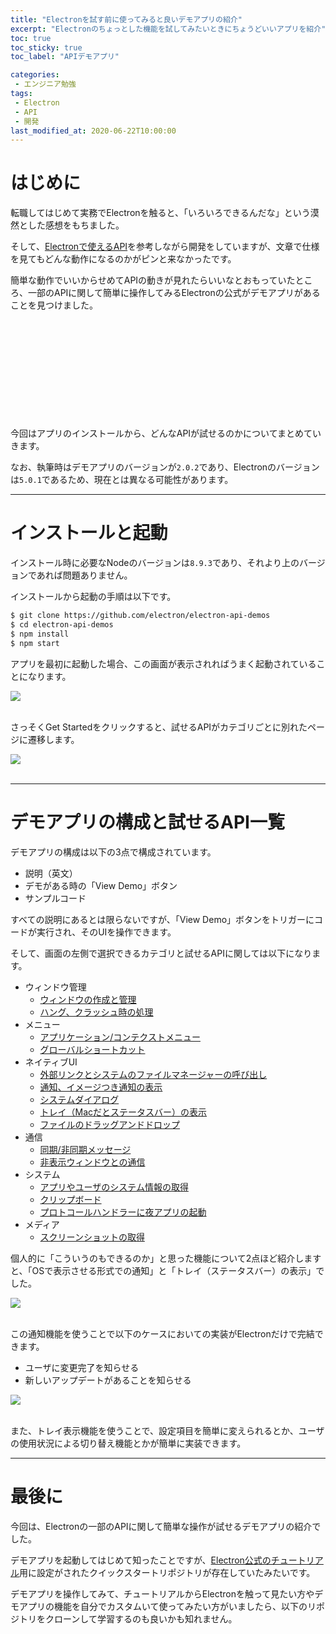```yaml
---
title: "Electronを試す前に使ってみると良いデモアプリの紹介"
excerpt: "Electronのちょっとした機能を試してみたいときにちょうどいいアプリを紹介"
toc: true
toc_sticky: true
toc_label: "APIデモアプリ"

categories:
 - エンジニア勉強
tags:
 - Electron
 - API
 - 開発
last_modified_at: 2020-06-22T10:00:00
---
```


# はじめに
転職してはじめて実務でElectronを触ると、「いろいろできるんだな」という漠然とした感想をもちました。

そして、[Electronで使えるAPI](https://www.electronjs.org/docs/api)を参考しながら開発をしていますが、文章で仕様を見てもどんな動作になるのかがピンと来なかったです。

簡単な動作でいいからせめてAPIの動きが見れたらいいなとおもっていたところ、一部のAPIに関して簡単に操作してみるElectronの公式がデモアプリがあることを見つけました。

<div class="block-link"><div class="iframely-embed"><div class="iframely-responsive" style="height: 140px; padding-bottom: 0;"><a href="https://github.com/electron/electron-api-demos" data-iframely-url="//cdn.iframe.ly/mjpfNLh"></a></div></div><script async src="//cdn.iframe.ly/embed.js" charset="utf-8"></script></div><br>


今回はアプリのインストールから、どんなAPIが試せるのかについてまとめていきます。

なお、執筆時はデモアプリのバージョンが`2.0.2`であり、Electronのバージョンは`5.0.1`であるため、現在とは異なる可能性があります。

<hr size="65px;">

# インストールと起動
インストール時に必要なNodeのバージョンは`8.9.3`であり、それより上のバージョンであれば問題ありません。

インストールから起動の手順は以下です。

```zsh
$ git clone https://github.com/electron/electron-api-demos
$ cd electron-api-demos
$ npm install
$ npm start
```

アプリを最初に起動した場合、この画面が表示されればうまく起動されていることになります。

<div class="block-big-img"><img src='{{ site.url }}{{ site.baseurl }}/assets/images/electron-about.png'></div><br>

さっそくGet Startedをクリックすると、試せるAPIがカテゴリごとに別れたページに遷移します。

<div class="block-big-img"><img src='{{ site.url }}{{ site.baseurl }}/assets/images/electron-demo-app.png'></div><br>

<hr size="65px;">

# デモアプリの構成と試せるAPI一覧

デモアプリの構成は以下の3点で構成されています。

- 説明（英文）
- デモがある時の「View Demo」ボタン
- サンプルコード

すべての説明にあるとは限らないですが、「View Demo」ボタンをトリガーにコードが実行され、そのUIを操作できます。

そして、画面の左側で選択できるカテゴリと試せるAPIに関しては以下になります。

- ウィンドウ管理
  - [ウィンドウの作成と管理](https://www.electronjs.org/docs/api/browser-window)
  - [ハング、クラッシュ時の処理](https://www.electronjs.org/docs/api/browser-window#event-unresponsive)
- メニュー
  - [アプリケーション/コンテクストメニュー](https://www.electronjs.org/docs/api/menu)
  - [グローバルショートカット](https://www.electronjs.org/docs/api/global-shortcut)
- ネイティブUI
  - [外部リンクとシステムのファイルマネージャーの呼び出し](https://www.electronjs.org/docs/api/shell)
  - [通知、イメージつき通知の表示](https://www.electronjs.org/docs/tutorial/notifications)
  - [システムダイアログ](https://www.electronjs.org/docs/api/dialog)
  - [トレイ（Macだとステータスバー）の表示](https://www.electronjs.org/docs/api/tray)
  - [ファイルのドラッグアンドドロップ](https://www.electronjs.org/docs/tutorial/native-file-drag-drop)
- 通信
  - [同期/非同期メッセージ](https://www.electronjs.org/docs/api/ipc-main)
  - [非表示ウィンドウとの通信](https://www.electronjs.org/docs/api/web-contents#event-did-finish-load)
- システム
  - [アプリやユーザのシステム情報の取得](https://www.electronjs.org/docs/api/app)
  - [クリップボード](https://www.electronjs.org/docs/api/clipboard)
  - [プロトコールハンドラーに夜アプリの起動](https://www.electronjs.org/docs/api/app#appsetasdefaultprotocolclientprotocol-path-args)
- メディア
  - [スクリーンショットの取得](https://www.electronjs.org/docs/api/desktop-capturer)

個人的に「こういうのもできるのか」と思った機能について2点ほど紹介しますと、「OSで表示させる形式での通知」と「トレイ（ステータスバー）の表示」でした。

<div class="block-big-img"><img src='{{ site.url }}{{ site.baseurl }}/assets/images/electron-notification.gif'></div><br>

この通知機能を使うことで以下のケースにおいての実装がElectronだけで完結できます。
- ユーザに変更完了を知らせる
- 新しいアップデートがあることを知らせる

<div class="block-big-img"><img src='{{ site.url }}{{ site.baseurl }}/assets/images/electron-tray.gif'></div><br>

また、トレイ表示機能を使うことで、設定項目を簡単に変えられるとか、ユーザの使用状況による切り替え機能とかが簡単に実装できます。

<hr size="65px;">

# 最後に
今回は、Electronの一部のAPIに関して簡単な操作が試せるデモアプリの紹介でした。

デモアプリを起動してはじめて知ったことですが、[Electron公式のチュートリアル](https://www.electronjs.org/docs/tutorial/quick-start)用に設定がされたクイックスタートリポジトリが存在していたみたいです。

デモアプリを操作してみて、チュートリアルからElectronを触って見たい方やデモアプリの機能を自分でカスタムいて使ってみたい方がいましたら、以下のリポジトリをクローンして学習するのも良いかも知れません。

<div class="block-link"><div class="iframely-embed"><div class="iframely-responsive" style="height: 140px; padding-bottom: 0;"><a href="https://github.com/electron/electron-quick-start" data-iframely-url="//cdn.iframe.ly/3EXPD1s"></a></div></div><script async src="//cdn.iframe.ly/embed.js" charset="utf-8"></script>
</div><br>
